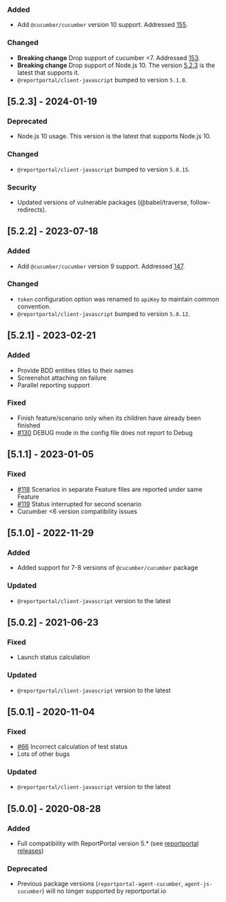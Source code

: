 
### Added
- Add `@cucumber/cucumber` version 10 support. Addressed [155](https://github.com/reportportal/agent-js-cucumber/issues/155).
### Changed
- **Breaking change** Drop support of cucumber <7. Addressed [153](https://github.com/reportportal/agent-js-cucumber/issues/153).
- **Breaking change** Drop support of Node.js 10. The version [5.2.3](https://github.com/reportportal/agent-js-cucumber/releases/tag/v5.2.3) is the latest that supports it.
- `@reportportal/client-javascript` bumped to version `5.1.0`.

## [5.2.3] - 2024-01-19
### Deprecated
- Node.js 10 usage. This version is the latest that supports Node.js 10.
### Changed
- `@reportportal/client-javascript` bumped to version `5.0.15`.
### Security
- Updated versions of vulnerable packages (@babel/traverse, follow-redirects).

## [5.2.2] - 2023-07-18
### Added
- Add `@cucumber/cucumber` version 9 support. Addressed [147](https://github.com/reportportal/agent-js-cucumber/issues/147).
### Changed
- `token` configuration option was renamed to `apiKey` to maintain common convention.
- `@reportportal/client-javascript` bumped to version `5.0.12`.

## [5.2.1] - 2023-02-21
### Added
- Provide BDD entities titles to their names
- Screenshot attaching on failure
- Parallel reporting support 
### Fixed
- Finish feature/scenario only when its children have already been finished
- [#130](https://github.com/reportportal/agent-js-cucumber/issues/130) DEBUG mode in the config file does not report to Debug

## [5.1.1] - 2023-01-05
### Fixed
- [#118](https://github.com/reportportal/agent-js-cucumber/issues/118) Scenarios in separate Feature files are reported under same Feature
- [#119](https://github.com/reportportal/agent-js-cucumber/issues/119) Status interrupted for second scenario
- Cucumber <6 version compatibility issues

## [5.1.0] - 2022-11-29
### Added
- Added support for 7-8 versions of `@cucumber/cucumber` package
### Updated
- `@reportportal/client-javascript` version to the latest

## [5.0.2] - 2021-06-23
### Fixed
- Launch status calculation
### Updated
- `@reportportal/client-javascript` version to the latest

## [5.0.1] - 2020-11-04
### Fixed
- [#66](https://github.com/reportportal/agent-js-cucumber/issues/66) Incorrect calculation of test status
- Lots of other bugs
### Updated
- `@reportportal/client-javascript` version to the latest

## [5.0.0] - 2020-08-28
### Added
- Full compatibility with ReportPortal version 5.* (see [reportportal releases](https://github.com/reportportal/reportportal/releases))
### Deprecated
- Previous package versions (`reportportal-agent-cucumber`, `agent-js-cucumber`) will no longer supported by reportportal.io
